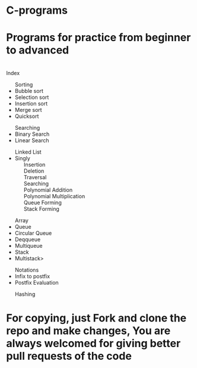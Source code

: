 # C-programs
<h1>Programs for practice from beginner to advanced</h1>
<br>
Index
<ul>Sorting
  <li> Bubble sort</li>
  <li> Selection sort</li>
  <li> Insertion sort</li>
  <li> Merge sort</li>
  <li> Quicksort</li>
</ul>
<ul>Searching
  <li>Binary Search</li>
  <li>Linear Search</li>
</ul>
<ul>Linked List
  <li>Singly
    <ul>Insertion</ul>
    <ul>Deletion</ul>
    <ul>Traversal</ul>
    <ul>Searching</ul>
    <ul>Polynomial Addition</ul>
    <ul>Polynomial Multiplication</ul>
    <ul>Queue Forming</ul>
    <ul>Stack Forming</ul>
  </li>
</ul>
<ul>Array
  <li>Queue
    <li>Circular Queue</li>
    <li>Deqqueue</li>
    <li>Multiqueue</li>
   </li>
   <li>Stack
    <li>Multistack></li>
  </li>
</ul>
<ul>Notations
  <li>Infix to postfix</li>
  <li>Postfix Evaluation</li>
</ul>
<ul>Hashing</ul>

<h1>For copying, just Fork and clone the repo and make changes, You are always welcomed for giving better pull requests of the code</h1>

